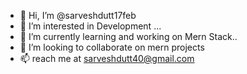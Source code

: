 - 👋 Hi, I’m @sarveshdutt17feb
- 👀 I’m interested in Development ...
- 🌱 I’m currently learning and working on Mern Stack..
- 💞️ I’m looking to collaborate on mern projects
- 📫 reach me at sarveshdutt40@gmail.com

<!---
sarveshdutt17feb/sarveshdutt17feb is a ✨ special ✨ repository because its `README.md` (this file) appears on your GitHub profile.
You can click the Preview link to take a look at your changes.
--->
